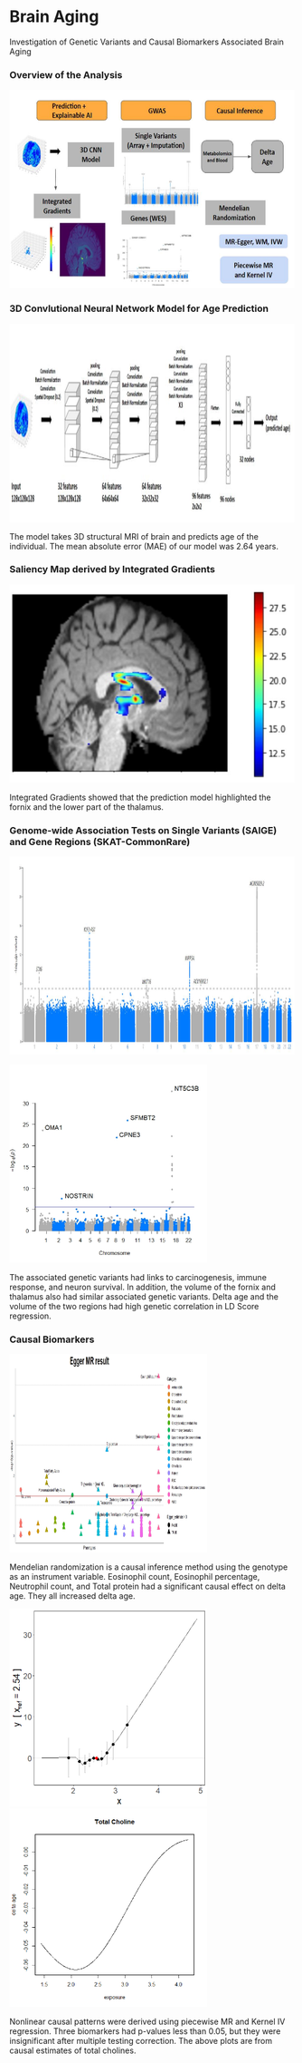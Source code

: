 # Brain Aging
Investigation of Genetic Variants and Causal Biomarkers Associated Brain Aging


### Overview of the Analysis
<div>
          <p align="left">
          <img width = "600" height = "350" src = "https://github.com/Flumenlucidum/Brain-Aging/blob/main/images/method.jpg">
</div>

### 3D Convlutional Neural Network Model for Age Prediction 
<div>
          <p align="left">
          <img width = "600" height = "350" src = "https://github.com/Flumenlucidum/Brain-Aging/blob/main/images/3dcnn.jpg">
</div>

The model takes 3D structural MRI of brain and predicts age of the individual. The mean absolute error (MAE) of our model was
2.64 years.

### Saliency Map derived by Integrated Gradients
<div>
          <p align="center">
          <img width = "600" height = "350" src = "https://github.com/Flumenlucidum/Brain-Aging/blob/main/images/final_plot.jpg">
</div>

Integrated Gradients showed that the prediction model highlighted the fornix and the lower part of the thalamus.

### Genome-wide Association Tests on Single Variants (SAIGE) and Gene Regions (SKAT-CommonRare)

<div>
          <p align="left">
          <img width = "600" height = "350" src = "https://github.com/Flumenlucidum/Brain-Aging/blob/main/images/final.jpg">
</div>
<div>
          <p align="left">
          <img width = "350" height = "350" src = "https://github.com/Flumenlucidum/Brain-Aging/blob/main/images/delta_0227.jpeg">
</div>

The associated genetic variants had links to carcinogenesis, immune response, and neuron survival.
In addition, the volume of the fornix and thalamus also had similar associated genetic variants. Delta age and the volume of the two regions had high genetic correlation in LD Score regression.

### Causal Biomarkers 
<div>
          <p align="left">
          <img width = "350" height = "350" src = "https://github.com/Flumenlucidum/Brain-Aging/blob/main/images/plot_Egger.jpeg">
</div>

Mendelian randomization is a causal inference method using the genotype as an instrument variable.
Eosinophil count, Eosinophil percentage, Neutrophil count, and Total protein had a significant causal effect on delta age.
They all increased delta age. 

<div>
          <p align="left">
          <img width = "350" height = "350" src = "https://github.com/Flumenlucidum/Brain-Aging/blob/main/images/23436_pl.png">
          <img width = "350" height = "350" src = "https://github.com/Flumenlucidum/Brain-Aging/blob/main/images/23436_kiv.png">
</div>

Nonlinear causal patterns were derived using piecewise MR and Kernel IV regression.
Three biomarkers had p-values less than 0.05, but they were insignificant after multiple testing correction.
The above plots are from causal estimates of total cholines.
